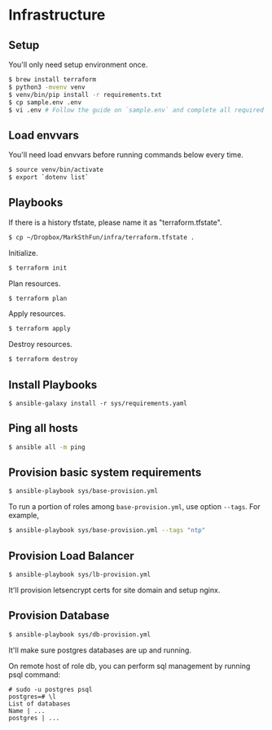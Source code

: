 # Infrastructure

## Setup

You'll only need setup environment once.

```bash
$ brew install terraform
$ python3 -mvenv venv
$ venv/bin/pip install -r requirements.txt
$ cp sample.env .env
$ vi .env # Follow the guide on `sample.env` and complete all required configuration items.
```

## Load envvars

You'll need load envvars before running commands below every time.

```bash
$ source venv/bin/activate
$ export `dotenv list`
```

## Playbooks

If there is a history tfstate, please name it as "terraform.tfstate".

```bash
$ cp ~/Dropbox/MarkSthFun/infra/terraform.tfstate .
```

Initialize.

```bash
$ terraform init
```

Plan resources.

```bash
$ terraform plan
```

Apply resources.

```bash
$ terraform apply
```

Destroy resources.

```bash
$ terraform destroy
```

## Install Playbooks

```
$ ansible-galaxy install -r sys/requirements.yaml
```

## Ping all hosts

```bash
$ ansible all -m ping
```

## Provision basic system requirements

```bash
$ ansible-playbook sys/base-provision.yml
```

To run a portion of roles among `base-provision.yml`, use option `--tags`. For example,

```bash
$ ansible-playbook sys/base-provision.yml --tags "ntp"
```

## Provision Load Balancer

```bash
$ ansible-playbook sys/lb-provision.yml
```

It'll provision letsencrypt certs for site domain and setup nginx.

## Provision Database

```bash
$ ansible-playbook sys/db-provision.yml
```

It'll make sure postgres databases are up and running.

On remote host of role db, you can perform sql management by running psql command:

```
# sudo -u postgres psql
postgres=# \l
List of databases
Name | ...
postgres | ...
```
